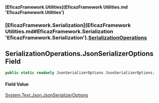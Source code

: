 #### [EficazFramework.Utilities](EficazFramework Utilities.md 'EficazFramework Utilities')
### [EficazFramework.Serialization](EficazFramework Utilities.md#EficazFramework.Serialization 'EficazFramework.Serialization').[SerializationOperations](EficazFramework.Serialization/SerializationOperations.md 'EficazFramework.Serialization.SerializationOperations')

## SerializationOperations.JsonSerializerOptions Field

```csharp
public static readonly JsonSerializerOptions JsonSerializerOptions;
```

#### Field Value
[System.Text.Json.JsonSerializerOptions](https://docs.microsoft.com/en-us/dotnet/api/System.Text.Json.JsonSerializerOptions 'System.Text.Json.JsonSerializerOptions')